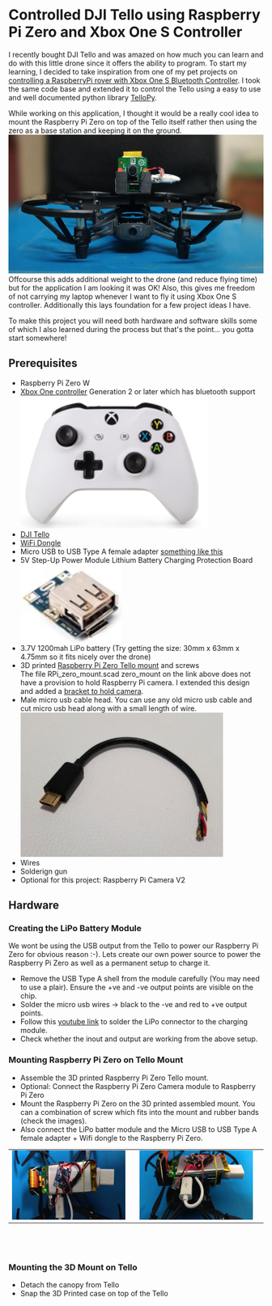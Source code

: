 # Controlled DJI Tello  using Raspberry Pi Zero and Xbox One S Controller

I recently bought DJI Tello and was amazed on how much you can learn and do with this little drone since it offers the ability to program. To start my learning, I decided to take inspiration from one of my pet projects on [controlling a RaspberryPi rover with Xbox One S Bluetooth Controller](https://github.com/erviveksoni/xbox-raspberrypi-rover).
I took the same code base and extended it to control the Tello using a easy to use and well documented python library [TelloPy](https://github.com/hanyazou/TelloPy).

While working on this application, I thought it would be a really cool idea to mount the Raspberry Pi Zero on top of the Tello itself rather then using the zero as a base station and keeping it on the ground. 
<br/>
<img src="/images/drone_front.jpeg" alt="Tello with Raspberry Pi Zero" width="600" height="274" border="0" />
<br/>
Offcourse this adds additional weight to the drone (and reduce flying time) but for the application I am looking it was OK! Also, this gives me freedom of not carrying my laptop whenever I want to fly it using Xbox One S controller. Additionally this lays foundation for a few project ideas I have.

To make this project you will need both hardware and software skills some of which I also learned during the process but that's the point... you gotta start somewhere!

## Prerequisites
- Raspberry Pi Zero W
- [Xbox One controller](https://www.microsoft.com/en-us/p/xbox-wireless-controller/8t2d538wc7mn?cid=msft_web_collection&activetab=pivot%3aoverviewtab) Generation 2 or later which has bluetooth support
<br/><img src="images/controller.png" width="371" height="262"/>
- [DJI Tello](https://store.dji.com/product/tello)
- [WiFi Dongle](https://www.raspberrypi.org/products/raspberry-pi-usb-wifi-dongle/)
- Micro USB to USB Type A female adapter [something like this](https://www.amazon.com/CableCreation-Adapter-Compatible-Samsung-Function/dp/B01LXBS8EJ/)
- 5V Step-Up Power Module Lithium Battery Charging Protection Board
 <br/>![5V Step-Up Power Module Lithium Battery Charging Protection Board](/images/powerbankmodule.jpeg)
- 3.7V 1200mah LiPo battery (Try getting the size: 30mm x 63mm x 4.75mm so it fits nicely over the drone)
- 3D printed [Raspberry Pi Zero Tello mount](https://www.thingiverse.com/thing:4022999) and screws
  <br/>The file RPi_zero_mount.scad zero_mount on the link above does not have a provision to hold Raspberry Pi camera. I extended this design and added a [bracket to hold camera](/files/RPi_zero_mount_with_camera.scad).
- Male micro usb cable head. You can use any old micro usb cable and cut micro usb head along with a small length of wire.
<br/>![shell](/images/microusbshell.jpeg)
- Wires
- Solderign gun
- Optional for this project: Raspberry Pi Camera V2

## Hardware

### Creating the LiPo Battery Module
We wont be using the USB output from the Tello to power our Raspberry Pi Zero for obvious reason :-). Lets create our own power source to power the Raspberry Pi Zero as well as a permanent setup to charge it.
 - Remove the USB Type A shell from the module carefully (You may need to use a plair). Ensure the +ve and -ve output points are visible on the chip.
 - Solder the micro usb wires -> black to the -ve and red to +ve output points.
 - Follow this [youtube link](https://www.youtube.com/watch?v=KB8S83aY35w) to solder the LiPo connector to the charging module. 
 - Check whether the inout and output are working from the above setup.

### Mounting Raspberry Pi Zero on Tello Mount
 - Assemble the 3D printed Raspberry Pi Zero Tello mount.
 - Optional: Connect the Raspberry Pi Zero Camera module to Raspberry Pi Zero
 - Mount the Raspberry Pi Zero on the 3D printed assembled mount. You can a combination of screw which fits into the mount and rubber bands (check the images).
 - Also connect the LiPo batter module and the Micro USB to USB Type A female adapter + Wifi dongle to the Raspberry Pi Zero.
<table height="200px">
<tr>
<td><img src="images/assembled_zero_mount.jpeg" width="300" height="137"/><td/>
<td><img src="images/assembled_zero_mount_2.jpeg" width="300" height="137"/><td/>
<tr/></table>

### Mounting the 3D Mount on Tello
 - Detach the canopy from Tello
 - Snap the 3D Printed case on top of the Tello 

